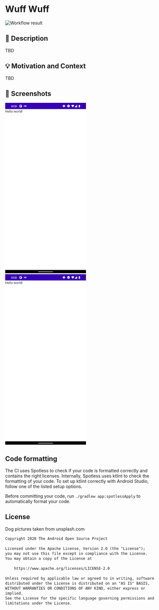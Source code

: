 # Wuff Wuff

<!--- Replace <OWNER> with your Github Username and <REPOSITORY> with the name of your repository. -->
<!--- You can find both of these in the url bar when you open your repository in github. -->
![Workflow result](https://github.com/henningBunk/android-dev-challenge-compose/workflows/Check/badge.svg)


## :scroll: Description
<!--- Describe your app in one or two sentences -->
TBD

## :bulb: Motivation and Context
<!--- Optionally point readers to interesting parts of your submission. -->
<!--- What are you especially proud of? -->
TBD

## :camera_flash: Screenshots
<!-- You can add more screenshots here if you like -->
<img src="/results/screenshot_1.png" width="260">&emsp;<img src="/results/screenshot_2.png" width="260">

## Code formatting
The CI uses Spotless to check if your code is formatted correctly and contains the right licenses. 
Internally, Spotless uses ktlint to check the formatting of your code. 
To set up ktlint correctly with Android Studio, follow one of the listed setup options.

Before committing your code, run `./gradlew app:spotlessApply` to automatically format your code.

## License

Dog pictures taken from unsplash.com

```
Copyright 2020 The Android Open Source Project

Licensed under the Apache License, Version 2.0 (the "License");
you may not use this file except in compliance with the License.
You may obtain a copy of the License at

    https://www.apache.org/licenses/LICENSE-2.0

Unless required by applicable law or agreed to in writing, software
distributed under the License is distributed on an "AS IS" BASIS,
WITHOUT WARRANTIES OR CONDITIONS OF ANY KIND, either express or implied.
See the License for the specific language governing permissions and
limitations under the License.
```